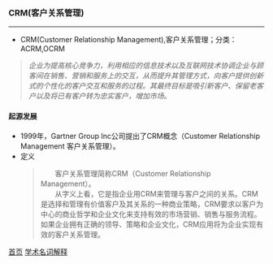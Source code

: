### CRM(客户关系管理)
--------

* CRM(Customer Relationship Management),客户关系管理；分类：ACRM,OCRM
> *企业为提高核心竞争力，利用相应的信息技术以及互联网技术协调企业与顾客间在销售、营销和服务上的交互，从而提升其管理方式，向客户提供创新式的个性化的客户交互和服务的过程。其最终目标是吸引新客户、保留老客户以及将已有客户转为忠实客户，增加市场。*

#### 起源发展
* 1999年，Gartner Group Inc公司提出了CRM概念（Customer Relationship Management 客户关系管理）。
* 定义
    > &emsp;&emsp;客户关系管理简称CRM（Customer Relationship Management）。  
    &emsp;&emsp;从字义上看，它是指企业用CRM来管理与客户之间的关系。CRM是选择和管理有价值客户及其关系的一种商业策略，CRM要求以客户为中心的商业哲学和企业文化来支持有效的市场营销、销售与服务流程。如果企业拥有正确的领导、策略和企业文化，CRM应用将为企业实现有效的客户关系管理。

  
[首页](../../README.md)  [学术名词解释](NounInterpretation.md)
